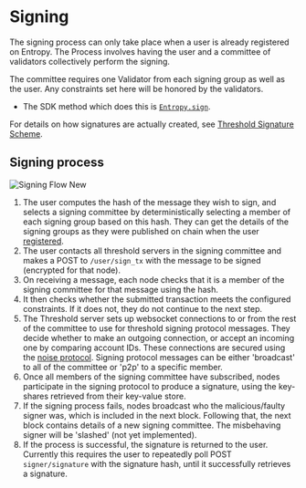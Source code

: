 
# Signing

The signing process can only take place when a user is already registered on Entropy. The Process involves
having the user and a committee of validators collectively perform the signing.

The committee requires one Validator from each signing group as well as the user. Any constraints set here will be honored by the validators.

- The SDK method which does this is [`Entropy.sign`](https://entropy-api-docs.vercel.app/entropy-js/classes/core.default.html#sign).

For details on how signatures are actually created, see [Threshold Signature Scheme](ThresholdSigningScheme).

## Signing process

![Signing Flow New](/sequenceDiagrams/signing-new.svg)

1. The user computes the hash of the message they wish to sign, and selects a signing committee by deterministically selecting a member of each signing group based on this hash. They can get the details of the signing groups as they were published on chain when the user [registered](Register).
2. The user contacts all threshold servers in the signing committee and makes a POST to `/user/sign_tx` with the message to be signed (encrypted for that node). 
2. On receiving a message, each node checks that it is a member of the signing committee for that message using the hash.
3. It then checks whether the submitted transaction meets the configured constraints. If it does not, they do not continue to the next step.
4. The Threshold server sets up websocket connections to or from the rest of the committee to use for threshold signing protocol messages. They decide whether to make an outgoing connection, or accept an incoming one by comparing account IDs. These connections are secured using the [noise protocol](https://noiseprotocol.org/noise.html). Signing protocol messages can be either 'broadcast' to all of the committee or 'p2p' to a specific member.
5. Once all members of the signing committee have subscribed, nodes participate in the signing protocol to produce a signature, using the key-shares retrieved from their key-value store.
6. If the signing process fails, nodes broadcast who the malicious/faulty signer was, which is included in the next block. Following that, the next block contains details of a new signing committee. The misbehaving signer will be 'slashed' (not yet implemented).
7. If the process is successful, the signature is returned to the user. Currently this requires the user to repeatedly poll POST `signer/signature` with the signature hash, until it successfully retrieves a signature.
